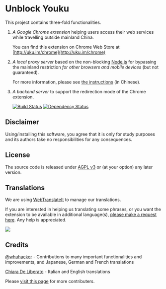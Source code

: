 # Unblock Youku

This project contains three-fold functionalities.

1. _A Google Chrome extension_ helping users access their web services while travelling outside mainland China.
 
   You can find this extension on Chrome Web Store at [http://uku.im/chrome](http://uku.im/chrome)

2. _A local proxy server_ based on the non-blocking [Node.js](http://nodejs.org) for bypassing the mainland restriction _for other browsers and mobile devices_ (but not guaranteed).

   For more information, please see [the instructions](http://uku.im/proxy) (in Chinese).

3. _A backend server_ to support the redirection mode of the Chrome extension.

   [![Build Status](https://secure.travis-ci.org/zhuzhuor/Unblock-Youku.png?branch=master)](https://travis-ci.org/zhuzhuor/Unblock-Youku) [![Dependency Status](https://gemnasium.com/zhuzhuor/Unblock-Youku.png)](https://gemnasium.com/zhuzhuor/Unblock-Youku)

## Disclaimer

Using/installing this software, you agree that it is only for study purposes and its authors take no responsibilities for any consequences.

## License

The source code is released under [AGPL v3](http://www.gnu.org/licenses/agpl-3.0.html) or (at your option) any later version.

## Translations

We are using [WebTranslateIt](https://webtranslateit.com/en/projects/4902-Unblock-Youku) to manage our translations.

If you are interested in helping us translating some phrases, or you want the extension to be available in additional language(s), [please make a request here](https://webtranslateit.com/en/projects/4902-Unblock-Youku/invitation_request). Any help is appreciated.

[![](https://webtranslateit.com/api/projects/5c5f1fc9841ce33c4e5ec608b59aeecc3bff1511/charts.png)](https://webtranslateit.com/en/projects/4902-Unblock-Youku)

## Credits

[@whuhacker](https://github.com/whuhacker) - Contributions to many important functionalities and improvements, and Japanese, German and French translations

[Chiara De Liberato](http://www.chiaradeliberato.it/) - Italian and English translations

Please [visit this page](http://uku.im/contributors) for more contributers.
